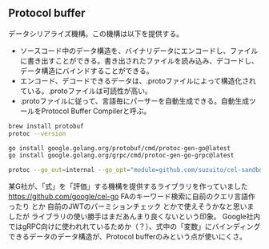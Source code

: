 
## Protocol buffer

データシリアライズ機構。この機構は以下を提供する。

- ソースコード中のデータ構造を、バイナリデータにエンコードし、ファイルに書き出すことができる。書き出されたファイルを読み込み、デコードし、データ構造にバインドすることができる。
- エンコード、デコードできるデータは、.protoファイルによって構造化されている。.protoファイルは可読性が高い。
- .protoファイルに従って、言語毎にパーサーを自動生成できる。自動生成ツールをProtocol Buffer Compilerと呼ぶ。

```bash
brew install protobuf
protoc --version

go install google.golang.org/protobuf/cmd/protoc-gen-go@latest
go install google.golang.org/grpc/cmd/protoc-gen-go-grpc@latest

protoc --go_out=internal --go_opt="module=github.com/suzuito/cel-sandbox-go" ./permission.proto ./auth.proto
```

某G社が、「式」を「評価」する機構を提供するライブラリを作っていました
https://github.com/google/cel-go
FAのキーワード検索に自前のクエリ言語作ったり
とか
自前のJWTのパーミションチェック
とかで使えそうかなと思いましたが
ライブラリの使い勝手はまだあんまり良くないという印象。
 Google社内ではgRPC向けに使われれているためか（？）、式中の「変数」にバインディングできるデータのデータ構造が、Protocol bufferのみという点が使いにくさ。 